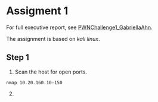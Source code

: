 # Assigment 1
For full executive report, see [PWNChallenge1_GabriellaAhn](https://github.com/haein001/CMU_penetration-testing/blob/69735350464e7b4b88eede348b337de66701a3e0/pwnchallenge1/PWNChallenge1_GabriellaAhn.pdf).

The assignment is based on _kali linux_. 

## Step 1
1. Scan the host for open ports.

``
nmap 10.20.160.10-150
``

2. 

